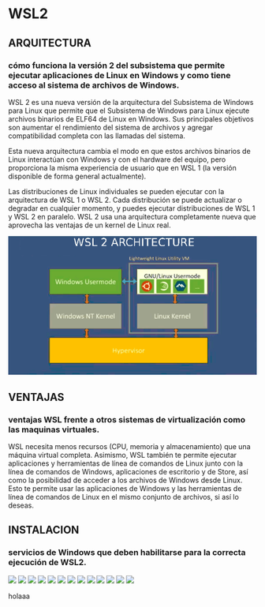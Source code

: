 # WSL2
## ARQUITECTURA

###  cómo funciona la versión 2 del subsistema que permite ejecutar aplicaciones de Linux en Windows y como tiene acceso al sistema de archivos de Windows.

WSL 2 es una nueva versión de la arquitectura del Subsistema de Windows para Linux que permite que el Subsistema de Windows para Linux ejecute archivos binarios de ELF64 de Linux en Windows. Sus principales objetivos son aumentar el rendimiento del sistema de archivos y agregar compatibilidad completa con las llamadas del sistema.

Esta nueva arquitectura cambia el modo en que estos archivos binarios de Linux interactúan con Windows y con el hardware del equipo, pero proporciona la misma experiencia de usuario que en WSL 1 (la versión disponible de forma general actualmente).

Las distribuciones de Linux individuales se pueden ejecutar con la arquitectura de WSL 1 o WSL 2. Cada distribución se puede actualizar o degradar en cualquier momento, y puedes ejecutar distribuciones de WSL 1 y WSL 2 en paralelo. WSL 2 usa una arquitectura completamente nueva que aprovecha las ventajas de un kernel de Linux real.

![](imagen.png)

## VENTAJAS

### ventajas WSL frente a otros sistemas de virtualización como las maquinas virtuales. 

WSL necesita menos recursos (CPU, memoria y almacenamiento) que una máquina virtual completa. Asimismo, WSL también te permite ejecutar aplicaciones y herramientas de línea de comandos de Linux junto con la línea de comandos de Windows, aplicaciones de escritorio y de Store, así como la posibilidad de acceder a los archivos de Windows desde Linux. Esto te permite usar las aplicaciones de Windows y las herramientas de línea de comandos de Linux en el mismo conjunto de archivos, si así lo deseas.

## INSTALACION

### servicios de Windows que deben habilitarse para la correcta ejecución de WSL2.

![](/ima/1.PNG1)
![](/ima/2.png)
![](/ima/3.png)
![](/ima/4.png)
![](/ima/5.png)
![](/ima/6.png)
![](/ima/7.1.png)
![](/ima/8.png)
![](/ima/9.png)
![](/ima/10.png)
![](/ima/11.png)
![](/ima/12.png)
![](/ima/13.png)


holaaa